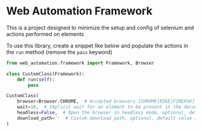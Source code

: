 # Web Automation Framework

This is a project designed to minimize the setup and config of selenium and actions performed on elements

To use this library, create a snippet like below and populate the actions in the `run` method (remove the `pass` keyword)

```python
from web_automation.framework import Framework, Browser

class CustomClass(Framework):
    def run(self):
        pass

CustomClass(
    browser=Browser.CHROME,  # Accepted browsers [CHROME|EDGE|FIREFOX]
    wait=10,  # Implicit wait for an element to be present in the document, optional, default value is 30 secs
    headless=False,  # Open the browser in headless mode, optional, default value is False
    download_path=''  # Custom download path, optional, default value is system download folder
)
```

